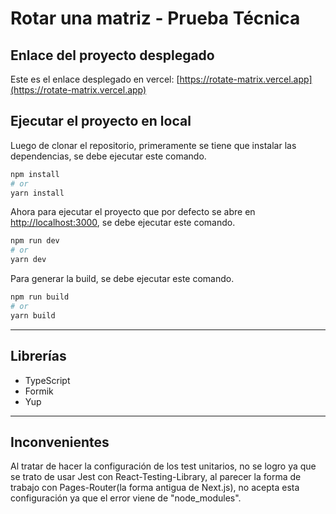 # Rotar una matriz - Prueba Técnica

## Enlace del proyecto desplegado

Este es el enlace desplegado en vercel: [https://rotate-matrix.vercel.app](https://rotate-matrix.vercel.app)

## Ejecutar el proyecto en local

Luego de clonar el repositorio, primeramente se tiene que instalar las dependencias, se debe ejecutar este comando.

```bash
npm install
# or
yarn install
```

Ahora para ejecutar el proyecto que por defecto se abre en [http://localhost:3000](http://localhost:3000), se debe ejecutar este comando.

```bash
npm run dev
# or
yarn dev
```

Para generar la build, se debe ejecutar este comando.

```bash
npm run build
# or
yarn build
```

---

## Librerías

- TypeScript
- Formik
- Yup

---

## Inconvenientes

Al tratar de hacer la configuración de los test unitarios, no se logro ya que se trato de usar Jest con React-Testing-Library, al parecer la forma de trabajo con Pages-Router(la forma antigua de Next.js), no acepta esta configuración ya que el error viene de "node_modules".
